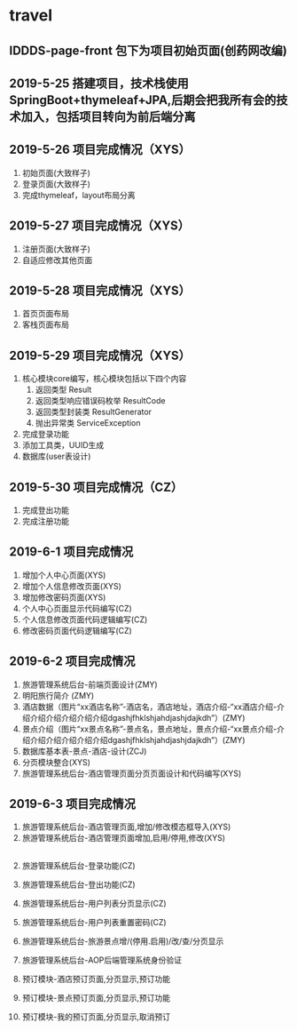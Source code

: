 # travel

## IDDDS-page-front 包下为项目初始页面(创药网改编)

## 2019-5-25 搭建项目，技术栈使用SpringBoot+thymeleaf+JPA,后期会把我所有会的技术加入，包括项目转向为前后端分离

## 2019-5-26 项目完成情况（XYS）
1. 初始页面(大致样子)
2. 登录页面(大致样子)
3. 完成thymeleaf，layout布局分离

## 2019-5-27 项目完成情况（XYS）
1. 注册页面(大致样子)
2. 自适应修改其他页面

## 2019-5-28 项目完成情况（XYS）
1. 首页页面布局
2. 客栈页面布局

## 2019-5-29 项目完成情况（XYS）
1. 核心模块core编写，核心模块包括以下四个内容
    1. 返回类型 Result
    2. 返回类型响应错误码枚举 ResultCode
    3. 返回类型封装类 ResultGenerator
    4. 抛出异常类 ServiceException
2. 完成登录功能
3. 添加工具类，UUID生成
4. 数据库(user表设计)

## 2019-5-30 项目完成情况（CZ）
1. 完成登出功能
2. 完成注册功能

## 2019-6-1 项目完成情况
1. 增加个人中心页面(XYS)
2. 增加个人信息修改页面(XYS)
3. 增加修改密码页面(XYS)
1. 个人中心页面显示代码编写(CZ)
2. 个人信息修改页面代码逻辑编写(CZ)
3. 修改密码页面代码逻辑编写(CZ)

## 2019-6-2 项目完成情况
1. 旅游管理系统后台-前端页面设计(ZMY)
6. 明阳旅行简介 (ZMY)
7. 酒店数据（图片“xx酒店名称”-酒店名，酒店地址，酒店介绍-“xx酒店介绍-介绍介绍介绍介绍介绍介绍dgashjfhklshjahdjashjdajkdh”）(ZMY)
8. 景点介绍（图片“xx景点名称”-景点名，景点地址，景点介绍-“xx景点介绍-介绍介绍介绍介绍介绍介绍dgashjfhklshjahdjashjdajkdh”）(ZMY)
9. 数据库基本表-景点-酒店-设计(ZCJ)
10. 分页模块整合(XYS)
1. 旅游管理系统后台-酒店管理页面分页页面设计和代码编写(XYS)

## 2019-6-3 项目完成情况
1. 旅游管理系统后台-酒店管理页面,增加/修改模态框导入(XYS)
1. 旅游管理系统后台-酒店管理页面增加,启用/停用,修改(XYS)



## 

2. 旅游管理系统后台-登录功能(CZ)
3. 旅游管理系统后台-登出功能(CZ)
4. 旅游管理系统后台-用户列表分页显示(CZ)
5. 旅游管理系统后台-用户列表重置密码(CZ)


1. 旅游管理系统后台-旅游景点增/(停用.启用)/改/查/分页显示

2. 旅游管理系统后台-AOP后端管理系统身份验证

3. 预订模块-酒店预订页面,分页显示,预订功能
4. 预订模块-景点预订页面,分页显示,预订功能
5. 预订模块-我的预订页面,分页显示,取消预订
